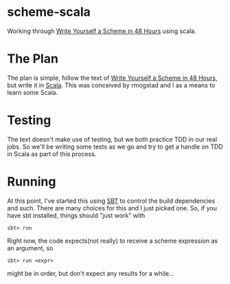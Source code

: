 scheme-scala
============

Working through [Write Yourself a Scheme in 48 Hours](https://en.wikibooks.org/wiki/Write_Yourself_a_Scheme_in_48_Hours) using scala.

The Plan
========

The plan is simple, follow the text of [Write Yourself a Scheme in 48 Hours](https://en.wikibooks.org/wiki/Write_Yourself_a_Scheme_in_48_Hours), but write it in [Scala](http://www.scala-lang.org/). This was conceived by rmogstad and I as a means to learn some Scala.

Testing
=======

The text doesn't make use of testing, but we both practice TDD in our real jobs. So we'll be writing some tests as we go and try to get a handle on TDD in Scala as part of this process.

Running
=======

At this point, I've started this using [SBT](https://github.com/sbt/sbt) to control the build dependencies and such. There are many choices for this and I just picked one. So, if you have sbt installed, things should "just work" with

    sbt> run

Right now, the code expects(not really) to receive a scheme expression as an argument, so

    sbt> run <expr>

might be in order, but don't expect any results for a while...

